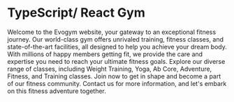 <h1>TypeScript/ React Gym</h1>

<p>Welcome to the Evogym website, your gateway to an exceptional fitness journey. Our world-class gym offers unrivaled training, fitness classes, and state-of-the-art facilities, all designed to help you achieve your dream body. With millions of happy members getting fit, we provide the care and expertise you need to reach your ultimate fitness goals. Explore our diverse range of classes, including Weight Training, Yoga, Ab Core, Adventure, Fitness, and Training classes. Join now to get in shape and become a part of our fitness community. Contact us for more information, and let's embark on this fitness adventure together.</p>
